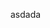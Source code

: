 <script>
if (window.location.href==="https://romgatchalian.github.io") {
    window.location.href = "https://romgatchalian.com"; 
}
</script>
asdada
